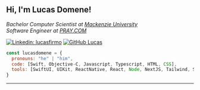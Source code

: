 <h2> Hi, I'm Lucas Domene!</h2> 

<p><em>Bachelor Computer Scientist at <a href="https://www.mackenzie.br/">Mackenzie University</a></br>Software Engineer at <a href="https://www.pray.com">PRAY.COM</a>
</em></p>

[![Linkedin: lucasfirmo](https://img.shields.io/badge/-lucasfirmo-blue?style=flat-square&logo=Linkedin&logoColor=white&link=https://www.linkedin.com/in/lucasfirmo/)](https://www.linkedin.com/in/lucasfirmo/)
[![GitHub Lucas](https://img.shields.io/github/followers/lucasdomene?label=follow&style=social)](https://github.com/lucasdomene)

```javascript
const lucasdomene = {
  pronouns: "he" | "him",
  code: [Swift, Objective-C, Javascript, Typescript, HTML, CSS],
  tools: [SwiftUI, UIKit, ReactNative, React, Node, NextJS, Tailwind, Storybook],
}
```

---
